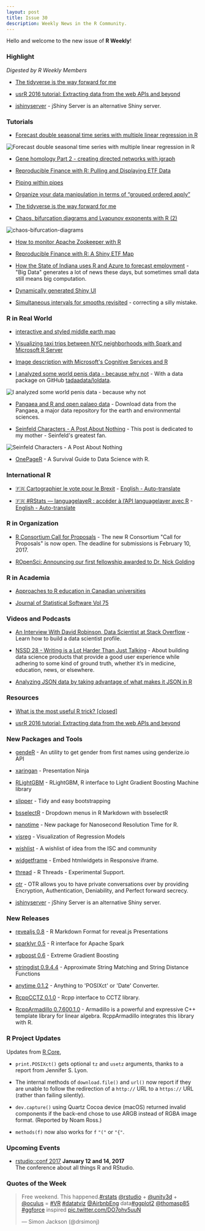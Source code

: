 ```yaml
---
layout: post
title: Issue 30
description: Weekly News in the R Community.
---
```


Hello and welcome to the new issue of **R Weekly**!

### Highlight

*Digested by R Weekly Members*

+ [The tidyverse is the way forward for me](https://www.reddit.com/r/rstats/comments/5i8v97/the_tidyverse_is_the_way_forward_for_me/)

+ [usrR 2016 tutorial: Extracting data from the web APIs and beyond](https://github.com/ropensci/user2016-tutorial)

+ [jshinyserver](https://github.com/statsplot/jshinyserver) - jShiny Server is an alternative Shiny server.

### Tutorials

+ [Forecast double seasonal time series with multiple linear regression in R](https://petolau.github.io/Forecast-double-seasonal-time-series-with-multiple-linear-regression-in-R/)

![Forecast double seasonal time series with multiple linear regression in R](https://cdn.rawgit.com/PetoLau/petolau.github.io/0bad7ee8d58c2996f64ebcc7b1ebabd352dc0448/images/post_2/industry_4.gif)

+ [Gene homology Part 2 - creating directed networks with igraph](https://shiring.github.io/genome/2016/12/14/homologous_genes_part2_post)

+ [Reproducible Finance with R: Pulling and Displaying ETF Data](https://www.rstudio.com/rviews/2016/12/14/reproducible-finance-with-r-pulling-and-displaying-etf-data/)

<!--+ [Getting started with MongoDB in R](https://cran.r-project.org/web/packages/mongolite/vignettes/intro.html)-->

+ [Piping within pipes](https://nathaneastwood.github.io/2016/11/21/2016-11-21-pipes-in-pipes/)

+ [Organize your data manipulation in terms of “grouped ordered apply”](http://www.win-vector.com/blog/2016/12/organize-your-data-manipulation-in-terms-of-grouped-ordered-apply/)

+ [The tidyverse is the way forward for me](https://www.reddit.com/r/rstats/comments/5i8v97/the_tidyverse_is_the_way_forward_for_me/)

+ [Chaos, bifurcation diagrams and Lyapunov exponents with R (2)](https://a-blog-from-sydney.blogspot.jp/2016/12/chaos-bifurcation-diagrams-and-lyapunov.html)

![chaos-bifurcation-diagrams](https://cdn.rawgit.com/rweekly/image/master/2016-12-19/chaos-bifurcation-diagrams.jpg)

+ [How to monitor Apache Zookeeper with R](https://rud.is/b/2016/12/16/minding-the-zookeeper-with-r/)

+ [Reproducible Finance with R: A Shiny ETF Map](https://www.rstudio.com/rviews/2016/12/16/reproducible-finance-with-r-a-shiny-etf-map/)

+ [How the State of Indiana uses R and Azure to forecast employment](http://blog.revolutionanalytics.com/2016/12/state-of-indiana-employment.html) - "Big Data" generates a lot of news these days, but sometimes small data still means big computation.

+ [Dynamically generated Shiny UI](http://www.mango-solutions.com/wp/2016/12/dynamically-generated-shiny-ui/)

+ [Simultaneous intervals for smooths revisited](http://www.fromthebottomoftheheap.net/2016/12/15/simultaneous-interval-revisited/) -  correcting a silly mistake.

### R in Real World

+ [interactive and styled middle earth map](http://jkunst.com/r/interactive-and-styled-middle-earth-map/)

+ [Visualizing taxi trips between NYC neighborhoods with Spark and Microsoft R Server](http://blog.revolutionanalytics.com/2016/12/taxi-mrs-spark.html)

+ [Image description with Microsoft's Cognitive Services and R](http://flovv.github.io/Roxford_extension/)

+ [I analyzed some world penis data - because why not](https://blog.jemu.name/post/2015/08/i-analyzed-some-world-penis-data---because-why-not/) - With a data package on GitHub [tadaadata/loldata](https://github.com/tadaadata/loldata).

![I analyzed some world penis data - because why not](https://blog.jemu.name/images/plot_length_method-1.png)

+ [Pangaea and R and open palaeo data](http://www.fromthebottomoftheheap.net/2016/12/16/pangaea-r-open-palaeo-data/) - Download data from the Pangaea, a major data repository for the earth and environmental sciences.

+ [Seinfeld Characters - A Post About Nothing](https://stoltzmaniac.com/seinfeld-characters-a-post-about-nothing/) - This post is dedicated to my mother - Seinfeld's greatest fan.

![Seinfeld Characters - A Post About Nothing](https://stoltzmaniac.com/content/images/2016/12/seinfeld-characters-a-post-about-nothing/unnamed-chunk-9-1-small.PNG)

+ [OnePageR](http://togaware.com/onepager/) - A Survival Guide to Data Science with R.

### International R

+ [:fr: Cartographier le vote pour le Brexit](http://freakonometrics.hypotheses.org/49832) - [English - Auto-translate](http://translate.google.com/translate?hl=&sl=fr&tl=en&u=http://freakonometrics.hypotheses.org/49832)

+ [:fr: #RStats — languagelayeR : accéder à l’API languagelayer avec R](http://colinfay.me/rstats-languagelayer-api/) - [English - Auto-translate](http://translate.google.com/translate?hl=&sl=fr&tl=en&u=http://colinfay.me/rstats-languagelayer-api/)


### R in Organization

+ [R Consortium Call for Proposals](https://www.r-consortium.org/blog/2016/12/06/call-for-proposals) - The new R Consortium "Call for Proposals" is now open. The deadline for submissions is February 10, 2017.

+ [ROpenSci: Announcing our first fellowship awarded to Dr. Nick Golding](http://ropensci.org/blog/blog/2016/12/12/ropensci-fellowship-zoon.html)

### R in Academia

+ [Approaches to R education in Canadian universities](https://f1000research.com/articles/5-2802/v1)

+ [Journal of Statistical Software Vol 75](https://www.jstatsoft.org/issue/view/v075)


### Videos and Podcasts

+ [An Interview With David Robinson, Data Scientist at Stack Overflow](https://www.datacamp.com/community/blog/an-interview-with-david-robinson-data-scientist-at-stack-overflow) - Learn how to build a data scientist profile.

+ [NSSD 28 - Writing is a Lot Harder Than Just Talking](https://soundcloud.com/nssd-podcast/episode-28-writing-is-a-lot-harder-than-just-talking) - About building data science products that provide a good user experience while adhering to some kind of ground truth, whether it’s in medicine, education, news, or elsewhere.

+ [Analyzing JSON data by taking advantage of what makes it JSON in R](https://blog.exploratory.io/analyzing-json-data-by-taking-advantage-of-the-structure-in-r-1e0508e30117#.7sxhp32yt)

### Resources

+ [What is the most useful R trick? \[closed\]](https://stackoverflow.com/questions/1295955/what-is-the-most-useful-r-trick)

+ [usrR 2016 tutorial: Extracting data from the web APIs and beyond](https://github.com/ropensci/user2016-tutorial)

### New Packages and Tools

+ [gendeR](https://github.com/michelcaradec/gendeR) - An utility to get gender from first names using genderize.io API

+ [xaringan](https://github.com/yihui/xaringan) - Presentation Ninja

+ [RLightGBM](https://github.com/bwilbertz/RLightGBM) - RLightGBM, R interface to Light Gradient Boosting Machine library

+ [slipper](https://github.com/jtleek/slipper) - Tidy and easy bootstrapping

+ [bsselectR](https://walkerke.github.io/2016/12/rmd-dropdowns/) - Dropdown menus in R Markdown with bsselectR

+ [nanotime](http://dirk.eddelbuettel.com/blog/2016/12/16/#nanotime_0.0.1) - New package for Nanosecond Resolution Time for R.

+ [visreg](https://github.com/pbreheny/visreg) - Visualization of Regression Models

+ [wishlist](https://github.com/RConsortium/wishlist) -  A wishlist of idea from the ISC and community

+ [widgetframe](https://github.com/bhaskarvk/widgetframe) - Embed htmlwidgets in Responsive iframe.

+ [thread](https://random-remarks.net/2016/12/11/a-very-experimental-threading-in-r/) - R Threads - Experimental Support.

+ [otr](https://github.com/jeroen/otr) - OTR allows you to have private conversations over by providing Encryption, Authentication, Deniability, and Perfect forward secrecy.

+ [jshinyserver](https://github.com/statsplot/jshinyserver) - jShiny Server is an alternative Shiny server.

### New Releases

+ [revealjs 0.8](https://github.com/rstudio/revealjs) - R Markdown Format for reveal.js Presentations

+ [sparklyr 0.5](https://github.com/rstudio/sparklyr/releases) -
R interface for Apache Spark

+ [xgboost 0.6](https://cran.r-project.org/web/packages/xgboost/index.html) - Extreme Gradient Boosting

+ [stringdist 0.9.4.4](https://cran.r-project.org/web/packages/stringdist/index.html) - Approximate String Matching and String Distance Functions

+ [anytime 0.1.2](http://dirk.eddelbuettel.com/blog/2016/12/13/#anytime_0.1.2) - Anything to 'POSIXct' or 'Date' Converter.

+ [RcppCCTZ 0.1.0](https://cran.r-project.org/web/packages/RcppCCTZ/index.html) - Rcpp interface to CCTZ library.

+ [RcppArmadillo 0.7.600.1.0](http://dirk.eddelbuettel.com/blog/2016/12/18#rcpparmadillo_0.7.600.1.0) - Armadillo is a powerful and expressive C++ template library for linear algebra. RcppArmadillo integrates this library with R.

### R Project Updates

Updates from [R Core](http://developer.r-project.org/blosxom.cgi/R-devel/NEWS),

+ `print.POSIXct()` gets optional `tz` and `usetz` arguments, thanks to a report from Jennifer S. Lyon.

+ The internal methods of `download.file()` and `url()` now report if they are unable to follow the redirection of a `http://` URL to a `https://` URL (rather than failing silently).

+ `dev.capture()` using Quartz Cocoa device (macOS) returned invalid components if the back-end chose to use ARGB instead of RGBA image format. (Reported by Noam Ross.)

+ `methods(f)` now also works for `f` `"("` or `"{"`.


### Upcoming Events

+ [rstudio::conf 2017](https://www.rstudio.com/conference/)  **January 12 and 14, 2017** <br>
The conference about all things R and RStudio.<br />


### Quotes of the Week

<blockquote class="twitter-tweet" data-lang="en"><p lang="en" dir="ltr">Free weekend. This happened.<a href="https://twitter.com/hashtag/rstats?src=hash">#rstats</a> <a href="https://twitter.com/rstudio">@rstudio</a> + <a href="https://twitter.com/unity3d">@unity3d</a> + <a href="https://twitter.com/oculus">@oculus</a> = <a href="https://twitter.com/hashtag/VR?src=hash">#VR</a> <a href="https://twitter.com/hashtag/datatviz?src=hash">#datatviz</a> <a href="https://twitter.com/AirbnbEng">@AirbnbEng</a> data<a href="https://twitter.com/hashtag/ggplot2?src=hash">#ggplot2</a> <a href="https://twitter.com/thomasp85">@thomasp85</a> <a href="https://twitter.com/hashtag/ggforce?src=hash">#ggforce</a> inspired <a href="https://t.co/DO7ohv5uuN">pic.twitter.com/DO7ohv5uuN</a></p>&mdash; Simon Jackson (@drsimonj) <a href="https://twitter.com/drsimonj/status/808275793155530756"></a></blockquote>
